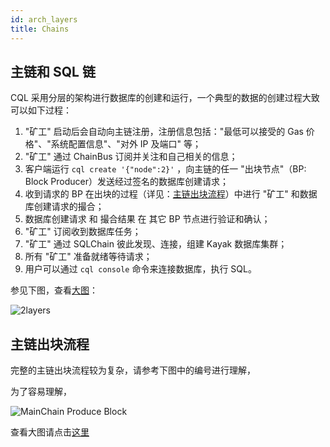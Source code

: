```yaml
---
id: arch_layers
title: Chains
---
```



## 主链和 SQL 链

CQL 采用分层的架构进行数据库的创建和运行，一个典型的数据的创建过程大致可以如下过程：

1. "矿工" 启动后会自动向主链注册，注册信息包括："最低可以接受的 Gas 价格"、"系统配置信息"、"对外 IP 及端口" 等；
2. "矿工" 通过 ChainBus 订阅并关注和自己相关的信息； 
3. 客户端运行 `cql create '{"node":2}'` ，向主链的任一 "出块节点"（BP: Block Producer）发送经过签名的数据库创建请求；
4. 收到请求的 BP 在出块的过程（详见：[主链出块流程](#主链出块流程)）中进行 "矿工" 和数据库创建请求的撮合；
5. 数据库创建请求 和 撮合结果 在 其它 BP 节点进行验证和确认；
6. "矿工" 订阅收到数据库任务；
7. "矿工" 通过 SQLChain 彼此发现、连接，组建 Kayak 数据库集群；
8. 所有 "矿工" 准备就绪等待请求；
9. 用户可以通过 `cql console` 命令来连接数据库，执行 SQL。

参见下图，查看[大图](https://cdn.jsdelivr.net/gh/CovenantSQL/docs@b7143254adb804dff0e3bc1f2f6ab11ad9cd44f5/website/static/img/2layers.svg)：

![2layers](<https://cdn.jsdelivr.net/gh/CovenantSQL/docs@b7143254adb804dff0e3bc1f2f6ab11ad9cd44f5/website/static/img/2layers.svg>)


## 主链出块流程

完整的主链出块流程较为复杂，请参考下图中的编号进行理解，

为了容易理解，



![MainChain Produce Block](https://cdn.jsdelivr.net/gh/CovenantSQL/docs/website/static/img/produce-block.svg)

查看大图请点击[这里](https://cdn.jsdelivr.net/gh/CovenantSQL/docs/website/static/img/produce-block.svg)